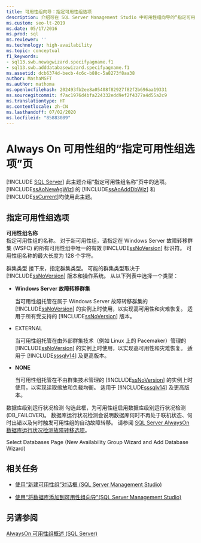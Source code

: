 ```yaml
---
title: 可用性组向导：指定可用性组选项
description: 介绍可在 SQL Server Management Studio 中可用性组向导的“指定可用性组名称”页面上找到的选项。
ms.custom: seo-lt-2019
ms.date: 05/17/2016
ms.prod: sql
ms.reviewer: ''
ms.technology: high-availability
ms.topic: conceptual
f1_keywords:
- sql13.swb.newagwizard.specifyagname.f1
- sql13.swb.adddatabasewizard.specifyagname.f1
ms.assetid: dcb6374d-becb-4c6c-b88c-5a8273f8aa38
author: MashaMSFT
ms.author: mathoma
ms.openlocfilehash: 202493fb2ee8a05408f82927f82f2b696aa19331
ms.sourcegitcommit: f7ac1976d4bfa224332edd9ef2f4377a4d55a2c9
ms.translationtype: HT
ms.contentlocale: zh-CN
ms.lasthandoff: 07/02/2020
ms.locfileid: "85883089"
---
```

# <a name="specify-availability-group-options-page-for-an-always-on-availability-group"></a>Always On 可用性组的“指定可用性组选项”页
[!INCLUDE [SQL Server](../../../includes/applies-to-version/sqlserver.md)]
  此主题介绍“指定可用性组名称”页中的选项。 [!INCLUDE[ssAoNewAgWiz](../../../includes/ssaonewagwiz-md.md)] 的 [!INCLUDE[ssAoAddDbWiz](../../../includes/ssaoadddbwiz-md.md)] 和 [!INCLUDE[ssCurrent](../../../includes/sscurrent-md.md)]均使用此主题。  
  
##  <a name="specify-availability-group-options"></a><a name="PageOptions"></a>指定可用性组选项  
 **可用性组名称**  
 指定可用性组的名称。 对于新可用性组，请指定在 Windows Server 故障转移群集 (WSFC) 的所有可用性组中唯一的有效 [!INCLUDE[ssNoVersion](../../../includes/ssnoversion-md.md)] 标识符。 可用性组名称的最大长度为 128 个字符。  

 群集类型 接下来，指定群集类型。 可能的群集类型取决于 [!INCLUDE[ssNoVersion](../../../includes/ssnoversion-md.md)] 版本和操作系统。 从以下列表中选择一个类型：

   * **Windows Server 故障转移群集**
   
      当可用性组托管在属于 Windows Server 故障转移群集的 [!INCLUDE[ssNoVersion](../../../includes/ssnoversion-md.md)] 的实例上时使用，以实现高可用性和灾难恢复。 适用于所有受支持的 [!INCLUDE[ssNoVersion](../../../includes/ssnoversion-md.md)] 版本。 

   * EXTERNAL
      
      当可用性组托管在由外部群集技术（例如 Linux 上的 Pacemaker）管理的 [!INCLUDE[ssNoVersion](../../../includes/ssnoversion-md.md)] 的实例上时使用，以实现高可用性和灾难恢复。 适用于 [!INCLUDE[sssqlv14](../../../includes/sssqlv14-md.md)] 及更高版本。

   * **NONE**
      
      当可用性组托管在不由群集技术管理的 [!INCLUDE[ssNoVersion](../../../includes/ssnoversion-md.md)] 的实例上时使用，以实现读取缩放和负载均衡。 适用于 [!INCLUDE[sssqlv14](../../../includes/sssqlv14-md.md)] 及更高版本。 
 
   数据库级别运行状况检测 勾选此框，为可用性组启用数据库级别运行状况检测 (DB_FAILOVER)。 数据库运行状况检测会说明数据库何时不再处于联机状态、何时出错以及何时触发可用性组的自动故障转移。 请参阅 [SQL Server AlwaysOn 数据库运行状况检测故障转移选项](sql-server-always-on-database-health-detection-failover-option.md)。


Select Databases Page (New Availability Group Wizard and Add Database Wizard)  
  
##  <a name="related-tasks"></a><a name="LaunchWiz"></a> 相关任务  
  
-   [使用“新建可用性组”对话框 (SQL Server Management Studio)](../../../database-engine/availability-groups/windows/use-the-new-availability-group-dialog-box-sql-server-management-studio.md)  
  
-   [使用“将数据库添加到可用性组向导”(SQL Server Management Studio)](../../../database-engine/availability-groups/windows/availability-group-add-database-to-group-wizard.md)  
  
## <a name="see-also"></a>另请参阅  
 [AlwaysOn 可用性组概述 (SQL Server)](../../../database-engine/availability-groups/windows/overview-of-always-on-availability-groups-sql-server.md)  
  
